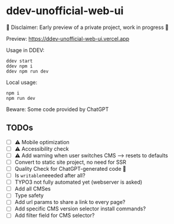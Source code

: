 # ddev-unofficial-web-ui

🚧 Disclaimer: Early preview of a private project, work in progress 🚧

Preview: https://ddev-unofficial-web-ui.vercel.app

Usage in DDEV:

```
ddev start
ddev npm i
ddev npm run dev
```

Local usage:

```
npm i
npm run dev
```

Beware: Some code provided by ChatGPT

## TODOs

- [ ] ⚠️ Mobile optimization
- [ ] ⚠️ Accessibility check
- [ ] ⚠️ Add warning when user switches CMS --> resets to defaults
- [ ] Convert to static site project, no need for SSR
- [ ] Quality Check for ChatGPT-generated code 🤖
- [ ] Is `writable`neeeded after all?
- [ ] TYPO3 not fully automated yet (webserver is asked)
- [ ] Add all CMSes
- [ ] Type safety
- [ ] Add url params to share a link to every page?
- [ ] Add specific CMS version selector install commands?
- [ ] Add filter field for CMS selector?
